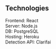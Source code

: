 

## Technologies

Frontend:  React <br />
Server:    Node.js <br />
DB:        PostgreSQL <br />
Hosting:   Heroku <br />
Detection API:  Clarifai <br />
